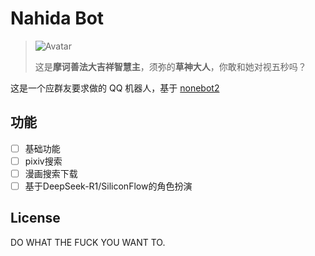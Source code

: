 # Nahida Bot

> ![Avatar](assets/NahidaAvatar1.jpg)
>
> 这是**摩诃善法大吉祥智慧主**，须弥的**草神大人**，你敢和她对视五秒吗？

这是一个应群友要求做的 QQ 机器人，基于 [nonebot2](https://nonebot.dev)

## 功能

- [ ] 基础功能
- [ ] pixiv搜索
- [ ] 漫画搜索下载
- [ ] 基于DeepSeek-R1/SiliconFlow的角色扮演

## License

DO WHAT THE FUCK YOU WANT TO.
